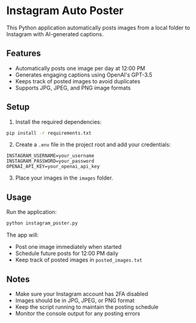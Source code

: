# Instagram Auto Poster

This Python application automatically posts images from a local folder to Instagram with AI-generated captions.

## Features
- Automatically posts one image per day at 12:00 PM
- Generates engaging captions using OpenAI's GPT-3.5
- Keeps track of posted images to avoid duplicates
- Supports JPG, JPEG, and PNG image formats

## Setup

1. Install the required dependencies:
```bash
pip install -r requirements.txt
```

2. Create a `.env` file in the project root and add your credentials:
```
INSTAGRAM_USERNAME=your_username
INSTAGRAM_PASSWORD=your_password
OPENAI_API_KEY=your_openai_api_key
```

3. Place your images in the `images` folder.

## Usage

Run the application:
```bash
python instagram_poster.py
```

The app will:
- Post one image immediately when started
- Schedule future posts for 12:00 PM daily
- Keep track of posted images in `posted_images.txt`

## Notes
- Make sure your Instagram account has 2FA disabled
- Images should be in JPG, JPEG, or PNG format
- Keep the script running to maintain the posting schedule
- Monitor the console output for any posting errors 
